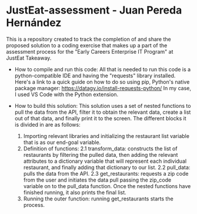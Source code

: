 # JustEat-assessment - Juan Pereda Hernández
This is a repository created to track the completion of and share the proposed solution to a coding exercise that makes up a part of the assessment process for the "Early Careers Enterprise IT Program" at JustEat Takeaway.

* How to compile and run this code:
   All that is needed to run this code is a python-compatible IDE and having the "requests" library installed. Here's a link to a quick guide on how to do so using pip, Python's native package manager: https://datagy.io/install-requests-python/
   In my case, I used VS Code with the Python extension.

* How to build this solution:
   This solution uses a set of nested functions to pull the data from the API, filter it to obtain the relevant data, create a list out of that data, and finally print it to the screen. The different blocks it is divided in are as follows:
   1. Importing relevant libraries and initializing the restaurant list variable that is as our end-goal variable.
   2. Definition of functions:
      2.1 transform_data: constructs the list of restaurants by filtering the pulled data, then adding the relevant attributes to a dictionary variable that will represent each individual restaurant, and finally adding that dictionary to our list.
      2.2 pull_data: pulls the data from the API.
      2.3 get_restaurants: requests a zip code from the user and initiates the data pull passing the zip_code variable on to the pull_data function. Once the nested functions have finished running, it also prints the final list.
   3. Running the outer function: running get_restaurants starts the process.

  
